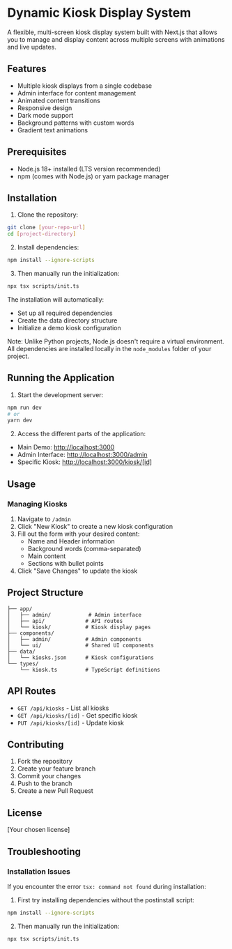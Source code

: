# Dynamic Kiosk Display System

A flexible, multi-screen kiosk display system built with Next.js that allows you to manage and display content across multiple screens with animations and live updates.

## Features

- Multiple kiosk displays from a single codebase
- Admin interface for content management
- Animated content transitions
- Responsive design
- Dark mode support
- Background patterns with custom words
- Gradient text animations

## Prerequisites

- Node.js 18+ installed (LTS version recommended)
- npm (comes with Node.js) or yarn package manager

## Installation

1. Clone the repository:
```bash
git clone [your-repo-url]
cd [project-directory]
```

2. Install dependencies:
```bash
npm install --ignore-scripts
```

3. Then manually run the initialization:
```bash
npx tsx scripts/init.ts
```

The installation will automatically:
- Set up all required dependencies
- Create the data directory structure
- Initialize a demo kiosk configuration

Note: Unlike Python projects, Node.js doesn't require a virtual environment. All dependencies are installed locally in the `node_modules` folder of your project.

## Running the Application

1. Start the development server:
```bash
npm run dev
# or
yarn dev
```

2. Access the different parts of the application:
- Main Demo: [http://localhost:3000](http://localhost:3000)
- Admin Interface: [http://localhost:3000/admin](http://localhost:3000/admin)
- Specific Kiosk: [http://localhost:3000/kiosk/[id]](http://localhost:3000/kiosk/demo-1)

## Usage

### Managing Kiosks

1. Navigate to `/admin`
2. Click "New Kiosk" to create a new kiosk configuration
3. Fill out the form with your desired content:
   - Name and Header information
   - Background words (comma-separated)
   - Main content
   - Sections with bullet points
4. Click "Save Changes" to update the kiosk

## Project Structure

```
├── app/
│   ├── admin/            # Admin interface
│   ├── api/             # API routes
│   └── kiosk/           # Kiosk display pages
├── components/
│   ├── admin/           # Admin components
│   └── ui/              # Shared UI components
├── data/
│   └── kiosks.json      # Kiosk configurations
└── types/
    └── kiosk.ts         # TypeScript definitions
```

## API Routes

- `GET /api/kiosks` - List all kiosks
- `GET /api/kiosks/[id]` - Get specific kiosk
- `PUT /api/kiosks/[id]` - Update kiosk

## Contributing

1. Fork the repository
2. Create your feature branch
3. Commit your changes
4. Push to the branch
5. Create a new Pull Request

## License

[Your chosen license]

## Troubleshooting

### Installation Issues

If you encounter the error `tsx: command not found` during installation:

1. First try installing dependencies without the postinstall script:
```bash
npm install --ignore-scripts
```

2. Then manually run the initialization:
```bash
npx tsx scripts/init.ts
```
